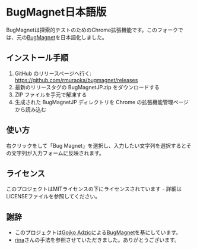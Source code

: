 # BugMagnet日本語版
BugMagnetは探索的テストのためのChrome拡張機能です。このフォークでは、元の[BugMagnet](https://github.com/gojko/bugmagnet)を日本語化しました。

## インストール手順
1. GitHub のリリースページへ行く: https://github.com/rmuraoka/bugmagnet/releases
2. 最新のリリースタグの BugMagnetJP.zip をダウンロードする
3. ZIP ファイルを手元で解凍する
4. 生成された BugMagnetJP ディレクトリを Chrome の拡張機能管理ページから読み込む

## 使い方
右クリックをして「Bug Magnet」を選択し、入力したい文字列を選択するとその文字列が入力フォームに反映されます。

## ライセンス
このプロジェクトはMITライセンスの下にライセンスされています - 詳細はLICENSEファイルを参照してください。

## 謝辞
* このプロジェクトは[Gojko Adzic](https://github.com/gojko/bugmagnet)による[BugMagnet](https://github.com/gojko/bugmagnet)を基にしています。
* [rina](https://github.com/kume-rina)さんの手法を参照させていただきました。ありがとうございます。
